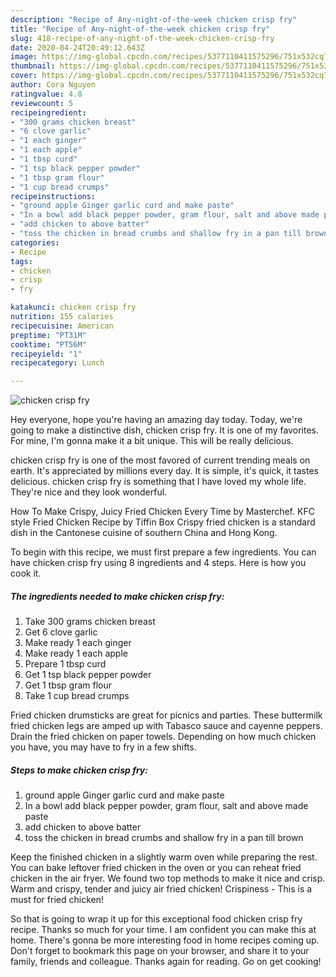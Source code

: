```yaml
---
description: "Recipe of Any-night-of-the-week chicken crisp fry"
title: "Recipe of Any-night-of-the-week chicken crisp fry"
slug: 418-recipe-of-any-night-of-the-week-chicken-crisp-fry
date: 2020-04-24T20:49:12.643Z
image: https://img-global.cpcdn.com/recipes/5377110411575296/751x532cq70/chicken-crisp-fry-recipe-main-photo.jpg
thumbnail: https://img-global.cpcdn.com/recipes/5377110411575296/751x532cq70/chicken-crisp-fry-recipe-main-photo.jpg
cover: https://img-global.cpcdn.com/recipes/5377110411575296/751x532cq70/chicken-crisp-fry-recipe-main-photo.jpg
author: Cora Nguyen
ratingvalue: 4.8
reviewcount: 5
recipeingredient:
- "300 grams chicken breast"
- "6 clove garlic"
- "1 each ginger"
- "1 each apple"
- "1 tbsp curd"
- "1 tsp black pepper powder"
- "1 tbsp gram flour"
- "1 cup bread crumps"
recipeinstructions:
- "ground apple Ginger garlic curd and make paste"
- "In a bowl add black pepper powder, gram flour, salt and above made paste"
- "add chicken to above batter"
- "toss the chicken in bread crumbs and shallow fry in a pan till brown"
categories:
- Recipe
tags:
- chicken
- crisp
- fry

katakunci: chicken crisp fry 
nutrition: 155 calories
recipecuisine: American
preptime: "PT31M"
cooktime: "PT56M"
recipeyield: "1"
recipecategory: Lunch

---
```



![chicken crisp fry](https://img-global.cpcdn.com/recipes/5377110411575296/751x532cq70/chicken-crisp-fry-recipe-main-photo.jpg)

Hey everyone, hope you're having an amazing day today. Today, we're going to make a distinctive dish, chicken crisp fry. It is one of my favorites. For mine, I'm gonna make it a bit unique. This will be really delicious.

chicken crisp fry is one of the most favored of current trending meals on earth. It's appreciated by millions every day. It is simple, it's quick, it tastes delicious. chicken crisp fry is something that I have loved my whole life. They're nice and they look wonderful.

How To Make Crispy, Juicy Fried Chicken Every Time by Masterchef. KFC style Fried Chicken Recipe by Tiffin Box Crispy fried chicken is a standard dish in the Cantonese cuisine of southern China and Hong Kong.


To begin with this recipe, we must first prepare a few ingredients. You can have chicken crisp fry using 8 ingredients and 4 steps. Here is how you cook it.

##### The ingredients needed to make chicken crisp fry:

1. Take 300 grams chicken breast
1. Get 6 clove garlic
1. Make ready 1 each ginger
1. Make ready 1 each apple
1. Prepare 1 tbsp curd
1. Get 1 tsp black pepper powder
1. Get 1 tbsp gram flour
1. Take 1 cup bread crumps


Fried chicken drumsticks are great for picnics and parties. These buttermilk fried chicken legs are amped up with Tabasco sauce and cayenne peppers. Drain the fried chicken on paper towels. Depending on how much chicken you have, you may have to fry in a few shifts. 

##### Steps to make chicken crisp fry:

1. ground apple Ginger garlic curd and make paste
1. In a bowl add black pepper powder, gram flour, salt and above made paste
1. add chicken to above batter
1. toss the chicken in bread crumbs and shallow fry in a pan till brown


Keep the finished chicken in a slightly warm oven while preparing the rest. You can bake leftover fried chicken in the oven or you can reheat fried chicken in the air fryer. We found two top methods to make it nice and crisp. Warm and crispy, tender and juicy air fried chicken! Crispiness - This is a must for fried chicken! 

So that is going to wrap it up for this exceptional food chicken crisp fry recipe. Thanks so much for your time. I am confident you can make this at home. There's gonna be more interesting food in home recipes coming up. Don't forget to bookmark this page on your browser, and share it to your family, friends and colleague. Thanks again for reading. Go on get cooking!
